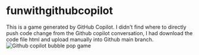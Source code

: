 # funwithgithubcopilot
This is a game generated by GitHub Copilot. 
I didn't find where to directly push code change from the Github copilot conversation, I had download the code file html and upload manually into Github main branch.
![Github copilot bubble pop game](https://github.com/user-attachments/assets/2f193b42-4300-41bc-a8c3-1bf87fd7c812)
